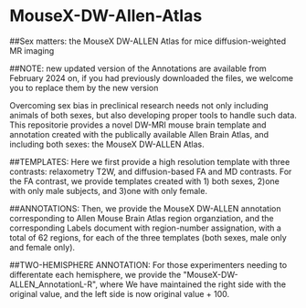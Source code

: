 # MouseX-DW-Allen-Atlas
##Sex matters: the MouseX DW-ALLEN Atlas for mice diffusion-weighted MR imaging

##NOTE: new updated version of the Annotations are available from February 2024 on, if you had previously downloaded the files, we welcome you to replace them by the new version

Overcoming sex bias in preclinical research needs not only including animals of both sexes, but also developing proper tools to handle such data. This repositorie provides a novel DW-MRI mouse brain template and annotation created with the publically available Allen Brain Atlas, and including both sexes: the MouseX DW-ALLEN Atlas. 

##TEMPLATES:
Here we first provide a high resolution template with three contrasts: relaxometry T2W, and diffusion-based FA and MD contrasts. For the FA contrast, we provide templates created with 1) both sexes, 2)one with only male subjects, and 3)one with only female. 

##ANNOTATIONS:
Then, we provide the MouseX DW-ALLEN annotation corresponding to Allen Mouse Brain Atlas region organziation, and the corresponding Labels document with region-number assignation, with a total of 62 regions, for each of the three templates (both sexes, male only and female only). 

##TWO-HEMISPHERE ANNOTATION:
For those experimenters needing to differentate each hemisphere, we provide the "MouseX-DW-ALLEN_AnnotationL-R", where We have maintained the right side with the original value, and the left side is now original value + 100.


